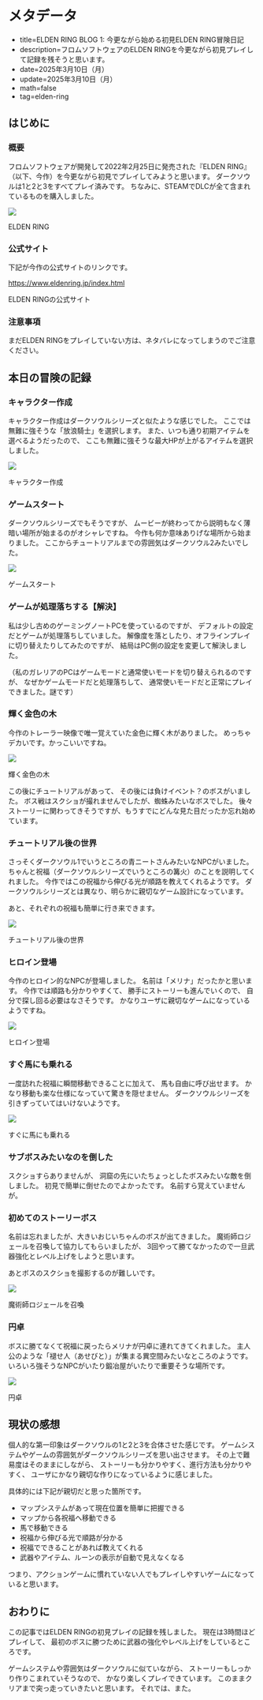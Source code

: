 # メタデータ
- title=ELDEN RING BLOG 1: 今更ながら始める初見ELDEN RING冒険日記
- description=フロムソフトウェアのELDEN RINGを今更ながら初見プレイして記録を残そうと思います。
- date=2025年3月10日（月）
- update=2025年3月10日（月）
- math=false
- tag=elden-ring

## はじめに

### 概要

フロムソフトウェアが開発して2022年2月25日に発売された『ELDEN RING』（以下、今作）を今更ながら初見でプレイしてみようと思います。
ダークソウルは1と2と3をすべてプレイ済みです。
ちなみに、STEAMでDLCが全て含まれているものを購入しました。

![](../../images/2025/20250310_01.jpg)

ELDEN RING

### 公式サイト

下記が今作の公式サイトのリンクです。

https://www.eldenring.jp/index.html

ELDEN RINGの公式サイト

### 注意事項
まだELDEN RINGをプレイしていない方は、ネタバレになってしまうのでご注意ください。

## 本日の冒険の記録

### キャラクター作成

キャラクター作成はダークソウルシリーズと似たような感じでした。
ここでは無難に強そうな「放浪騎士」を選択します。
また、いつも通り初期アイテムを選べるようだったので、
ここも無難に強そうな最大HPが上がるアイテムを選択しました。

![](../../images/2025/20250310_02.jpg)

キャラクター作成

### ゲームスタート

ダークソウルシリーズでもそうですが、
ムービーが終わってから説明もなく薄暗い場所が始まるのがオシャレですね。
今作も何か意味ありげな場所から始まりました。
ここからチュートリアルまでの雰囲気はダークソウル2みたいでした。

![](../../images/2025/20250310_03.jpg)

ゲームスタート

### ゲームが処理落ちする【解決】

私は少し古めのゲーミングノートPCを使っているのですが、
デフォルトの設定だとゲームが処理落ちしていました。
解像度を落としたり、オフラインプレイに切り替えたりしてみたのですが、
結局はPC側の設定を変更して解決しました。

（私のガレリアのPCはゲームモードと通常使いモードを切り替えられるのですが、
なぜかゲームモードだと処理落ちして、
通常使いモードだと正常にプレイできました。謎です）

### 輝く金色の木

今作のトレーラー映像で唯一覚えていた金色に輝く木がありました。
めっちゃデカいです。かっこいいですね。

![](../../images/2025/20250310_04.jpg)

輝く金色の木

この後にチュートリアルがあって、
その後には負けイベント？のボスがいました。
ボス戦はスクショが撮れませんでしたが、蜘蛛みたいなボスでした。
後々ストーリーに関わってきそうですが、もうすでにどんな見た目だったか忘れ始めています。

### チュートリアル後の世界

さっそくダークソウル1でいうところの青ニートさんみたいなNPCがいました。
ちゃんと祝福（ダークソウルシリーズでいうところの篝火）のことを説明してくれました。
今作ではこの祝福から伸びる光が順路を教えてくれるようです。
ダークソウルシリーズとは異なり、明らかに親切なゲーム設計になっています。

あと、それぞれの祝福も簡単に行き来できます。

![](../../images/2025/20250310_05.jpg)

チュートリアル後の世界

### ヒロイン登場

今作のヒロイン的なNPCが登場しました。
名前は「メリナ」だったかと思います。
今作では順路も分かりやすくて、
勝手にストーリーも進んでいくので、
自分で探し回る必要はなさそうです。
かなりユーザに親切なゲームになっているようですね。

![](../../images/2025/20250310_06.jpg)

ヒロイン登場

### すぐ馬にも乗れる

一度訪れた祝福に瞬間移動できることに加えて、
馬も自由に呼び出せます。
かなり移動も楽な仕様になっていて驚きを隠せません。
ダークソウルシリーズを引きずっていてはいけないようです。

![](../../images/2025/20250310_07.jpg)

すぐに馬にも乗れる

### サブボスみたいなのを倒した

スクショすらありませんが、
洞窟の先にいたちょっとしたボスみたいな敵を倒しました。
初見で簡単に倒せたのでよかったです。
名前すら覚えていませんが。

### 初めてのストーリーボス

名前は忘れましたが、大きいおじいちゃんのボスが出てきました。
魔術師ロジェールを召喚して協力してもらいましたが、
3回やって勝てなかったので一旦武器強化とレベル上げをしようと思います。

あとボスのスクショを撮影するのが難しいです。

![](../../images/2025/20250310_08.jpg)

魔術師ロジェールを召喚

### 円卓

ボスに勝てなくて祝福に戻ったらメリナが円卓に連れてきてくれました。
主人公のような「褪せ人（あせびと）」が集まる異空間みたいなところのようです。
いろいろ強そうなNPCがいたり鍛冶屋がいたりで重要そうな場所です。

![](../../images/2025/20250310_09.jpg)

円卓

## 現状の感想

個人的な第一印象はダークソウルの1と2と3を合体させた感じです。
ゲームシステムやゲームの雰囲気がダークソウルシリーズを思い出させます。
その上で難易度はそのままにしながら、
ストーリーも分かりやすく、進行方法も分かりやすく、
ユーザにかなり親切な作りになっているように感じました。

具体的には下記が親切だと思った箇所です。

- マップシステムがあって現在位置を簡単に把握できる
- マップから各祝福へ移動できる
- 馬で移動できる
- 祝福から伸びる光で順路が分かる
- 祝福でできることがあれば教えてくれる
- 武器やアイテム、ルーンの表示が自動で見えなくなる

つまり、アクションゲームに慣れていない人でもプレイしやすいゲームになっていると思います。

## おわりに

この記事ではELDEN RINGの初見プレイの記録を残しました。
現在は3時間ほどプレイして、
最初のボスに勝つために武器の強化やレベル上げをしているところです。

ゲームシステムや雰囲気はダークソウルに似ていながら、
ストーリーもしっかり作りこまれていそうなので、
かなり楽しくプレイできています。
このままクリアまで突っ走っていきたいと思います。
それでは、また。